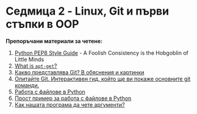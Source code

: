 # Седмица 2 - Linux, Git и първи стъпки в ОOP

**Препоръчани материали за четене:**

1. [Python PEP8 Style Guide](https://www.python.org/dev/peps/pep-0008/) - A Foolish Consistency is the Hobgoblin of Little Minds
2. [What is `apt-get`?](https://help.ubuntu.com/community/AptGet/Howto)
3. [Какво представлява Git? В обяснения и картинки](http://git-scm.com/book/en/v2/Getting-Started-Git-Basics)
4. [Опитайте Git. Интерактивен гид, който ще ви покаже основните git команди.](https://try.github.io/levels/1/challenges/1)
5. [Работа с файлове в Python](https://docs.python.org/3.4/tutorial/inputoutput.html#reading-and-writing-files)
6. [Прост пример за работа с файлове в Python](working_with_files.md)
7. [Как нашата програма да чете аргументи?](program_arguments.md)
